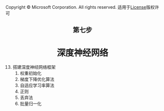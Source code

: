 Copyright © Microsoft Corporation. All rights reserved.
  适用于[License](https://github.com/Microsoft/ai-edu/blob/master/LICENSE.md)版权许可

## <center>第七步</center>

# <center>深度神经网络</center>

13. 搭建深度神经网络框架
    1.  权重初始化
    2.  梯度下降优化算法
    3.  自适应学习率算法
    4.  正则
    5.  丢弃法
    6.  批量归一化
